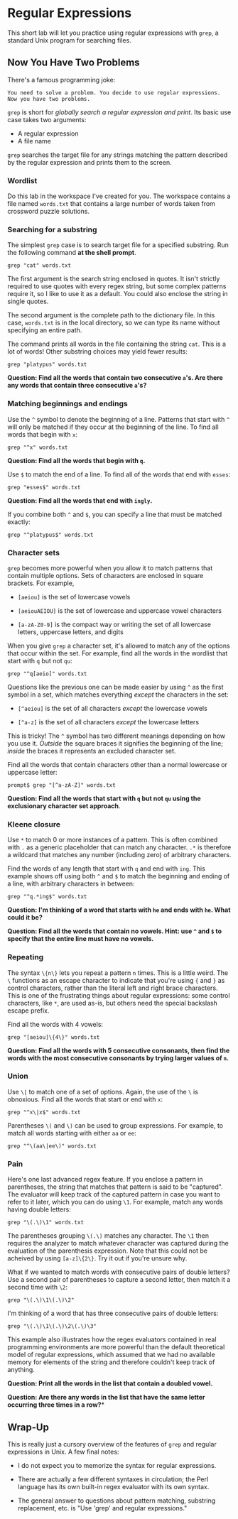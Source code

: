 # Regular Expressions

This short lab will let you practice using regular expressions with `grep`, a standard Unix program for searching files.

## Now You Have Two Problems

There's a famous programming joke:

```
You need to solve a problem. You decide to use regular expressions. Now you have two problems.
```

`grep` is short for *globally search a regular expression and print*. Its basic use case takes two arguments:

- A regular expression
- A file name
    
`grep` searches the target file for any strings matching the pattern described by the regular expression and prints them to the screen.

### Wordlist

Do this lab in the workspace I've created for you. The workspace contains a file named `words.txt` that contains a large number of words taken from crossword puzzle solutions.

### Searching for a substring

The simplest `grep` case is to search target file for a specified substring. Run the following command **at the shell prompt**.

```
grep "cat" words.txt
```

The first argument is the search string enclosed in quotes. It isn't strictly required to use quotes with every regex string, 
but some complex patterns require it, so I like to use it as a default. You could also enclose the string in single quotes.

The second argument is the complete path to the dictionary file. In this case, `words.txt` is in the local directory, so we can type its name without specifying an entire path.

The command prints all words in the file containing the string `cat`. This is a lot of words! Other substring choices may yield fewer results:

```
grep "platypus" words.txt
```

**Question: Find all the words that contain two consecutive `a`'s. Are there any words that contain three consecutive `a`'s?**

### Matching beginnings and endings

Use the `^` symbol to denote the beginning of a line. Patterns that start with `^` will only be matched if they occur at the beginning of the line. To find all words that begin with `x`:

```
grep "^x" words.txt
```

**Question: Find all the words that begin with `q`.**

Use `$` to match the end of a line. To find all of the words that end with `esses`:

```
grep "esses$" words.txt
```

**Question: Find all the words that end with `ingly`.**

If you combine both `^` and `$`, you can specify a line that must be matched exactly:

```
grep "^platypus$" words.txt
```

### Character sets

`grep` becomes more powerful when you allow it to match patterns that contain multiple options. Sets of characters are enclosed in square brackets. For example,

- `[aeiou]` is the set of lowercase vowels
    
- `[aeiouAEIOU]` is the set of lowercase and uppercase vowel characters

- `[a-zA-Z0-9]` is the compact way or writing the set of all lowercase letters, uppercase letters, and digits
    
When you give `grep` a character set, it's allowed to match any of the options that occur within the set. For example, find all the words in the wordlist that start with `q` but not `qu`:

```
grep "^q[aeio]" words.txt
```

Questions like the previous one can be made easier by using `^` as the first symbol in a set, which matches everything *except* the
characters in the set:

- `[^aeiou]` is the set of all characters *except* the lowercase vowels
    
- `[^a-z]` is the set of all characters *except* the lowercase letters
    
This is tricky! The `^` symbol has two different meanings depending on how you use it. *Outside* the square braces it signifies the beginning of the line; *inside* the braces it represents an excluded character set.

Find all the words that contain characters other than a normal lowercase or uppercase letter:

```
prompt$ grep "[^a-zA-Z]" words.txt
```
    
**Question: Find all the words that start with `q` but not `qu` using the exclusionary character set approach**.

### Kleene closure

Use `*` to match 0 or more instances of a pattern. This is often combined with `.` as a generic placeholder that can match any character. `.*` is therefore a wildcard that matches any number (including zero) of arbitrary characters.

Find the words of any length that start with `q` and end with `ing`. This example shows off using both `^` and `$` to match the beginning and ending of a line, with arbitrary characters in between:

```
grep "^q.*ing$" words.txt
```

**Question: I'm thinking of a word that starts with `he` and ends with `he`. What could it be?**

**Question: Find all the words that contain no vowels. Hint: use `^` and `$` to specify that the entire line must have no vowels.**

### Repeating

The syntax `\{n\}` lets you repeat a pattern `n` times. This is a little weird. The `\` functions as an escape character to indicate
that you're using `{` and `}` as control characters, rather than the literal left and right brace characters. This is one of the
frustrating things about regular expressions: some control characters, like `*`, are used as-is, but others need the special 
backslash escape prefix.

Find all the words with 4 vowels:

```
grep "[aeiou]\{4\}" words.txt
```

**Question: Find all the words with 5 consecutive consonants, then find the words with the most consecutive consonants by trying larger values of `n`.**

### Union

Use `\|` to match one of a set of options. Again, the use of the `\` is obnoxious. Find all the words that start or end with `x`:

```
grep "^x\|x$" words.txt
```

Parentheses `\(` and `\)` can be used to group expressions. For example, to match all words starting with either `aa` or `ee`:

```
grep "^\(aa\|ee\)" words.txt
```

### Pain

Here's one last advanced regex feature. If you enclose a pattern in parentheses, the string that matches that pattern is said to
be "captured". The evaluator will keep track of the captured pattern in case you want to refer to it later, which you can do using 
`\1`. For example, match any words having double letters:

```
grep "\(.\)\1" words.txt
```

The parentheses grouping `\(.\)` matches any character. The `\1` then requires the analyzer to match whatever character was captured
during the evaluation of the parenthesis expression. Note that this could not be acheived by using `[a-z]\{2\}`. Try it out if you're unsure why.

What if we wanted to match words with consecutive pairs of double letters? Use a second pair of parentheses to capture a second letter, 
then match it a second time with `\2`:

```
grep "\(.\)\1\(.\)\2"
```

I'm thinking of a word that has three consecutive pairs of double letters:

```
grep "\(.\)\1\(.\)\2\(.\)\3"
```

This example also illustrates how the regex evaluators contained in real programming environments are more powerful than the default
theoretical model of regular expressions, which assumed that we had no available memory for elements of the string and therefore
couldn't keep track of anything.

**Question: Print all the words in the list that contain a doubled vowel.**

**Question: Are there any words in the list that have the same letter occurring three times in a row?***

## Wrap-Up

This is really just a cursory overview of the features of `grep` and regular expressions in Unix. A few final notes:

- I do not expect you to memorize the syntax for regular expressions.
    
- There are actually a few different syntaxes in circulation; the Perl language has its own built-in regex evaluator with its own syntax.
    
- The general answer to questions about pattern matching, substring replacement, etc. is "Use 'grep' and regular expressions."
